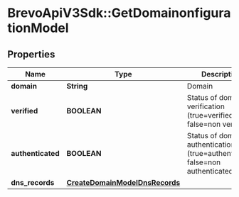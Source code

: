 # BrevoApiV3Sdk::GetDomainonfigurationModel

## Properties
Name | Type | Description | Notes
------------ | ------------- | ------------- | -------------
**domain** | **String** | Domain | 
**verified** | **BOOLEAN** | Status of domain verification (true&#x3D;verified, false&#x3D;non verified) | 
**authenticated** | **BOOLEAN** | Status of domain authentication (true&#x3D;authenticated, false&#x3D;non authenticated) | 
**dns_records** | [**CreateDomainModelDnsRecords**](CreateDomainModelDnsRecords.md) |  | 


